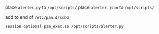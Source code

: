 place `alerter.py` to `/opt/scripts/`
place `alerter.json` to `/opt/scripts/`


add to end of `/etc/pam.d/sshd`
```
session optional pam_exec.so /opt/scripts/alerter.py
```

